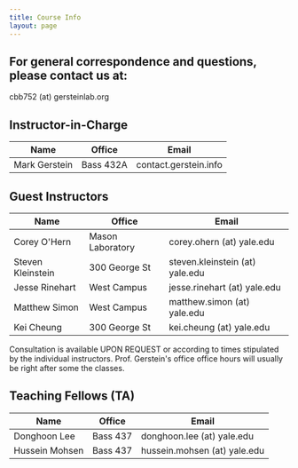 ```yaml
---
title: Course Info
layout: page
---
```


## For general correspondence and questions, please contact us at:

cbb752 (at) gersteinlab.org

## Instructor-in-Charge

| Name | Office | Email |
| --- | --- | --- |
| Mark Gerstein | Bass 432A | contact.gerstein.info |

## Guest Instructors

| Name | Office | Email |
| --- | --- | --- |
| Corey O'Hern	| Mason Laboratory	| corey.ohern (at) yale.edu |
| Steven Kleinstein	| 300 George St	| steven.kleinstein (at) yale.edu |
| Jesse Rinehart	| West Campus	| jesse.rinehart (at) yale.edu |
| Matthew Simon	| West Campus	| matthew.simon (at) yale.edu |
| Kei Cheung	| 300 George St	| kei.cheung (at) yale.edu |


Consultation is available UPON REQUEST or according to times stipulated by the individual instructors. Prof. Gerstein's office office hours will usually be right after some the classes.

## Teaching Fellows (TA)

| Name | Office | Email |
| --- | --- | --- |
| Donghoon Lee	| Bass 437	| donghoon.lee (at) yale.edu |
| Hussein Mohsen	| Bass 437	| hussein.mohsen (at) yale.edu |

